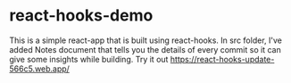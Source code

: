 # react-hooks-demo
This is a simple react-app that is built using react-hooks. In src folder, I've added Notes document that tells you the details of every commit so it can give some insights while building. Try it out https://react-hooks-update-566c5.web.app/
